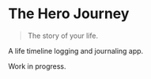 # The Hero Journey

> The story of your life.

A life timeline logging and journaling app.

Work in progress.
